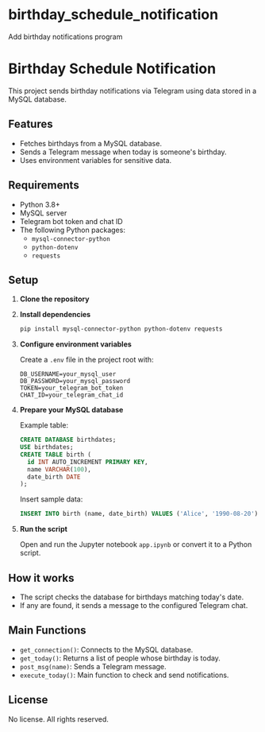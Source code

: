 # birthday_schedule_notification
Add birthday notifications program 
# Birthday Schedule Notification

This project sends birthday notifications via Telegram using data stored in a MySQL database.

## Features

- Fetches birthdays from a MySQL database.
- Sends a Telegram message when today is someone's birthday.
- Uses environment variables for sensitive data.

## Requirements

- Python 3.8+
- MySQL server
- Telegram bot token and chat ID
- The following Python packages:
  - `mysql-connector-python`
  - `python-dotenv`
  - `requests`

## Setup

1. **Clone the repository**

2. **Install dependencies**
   ```sh
   pip install mysql-connector-python python-dotenv requests
   ```

3. **Configure environment variables**

   Create a `.env` file in the project root with:
   ```
   DB_USERNAME=your_mysql_user
   DB_PASSWORD=your_mysql_password
   TOKEN=your_telegram_bot_token
   CHAT_ID=your_telegram_chat_id
   ```

4. **Prepare your MySQL database**

   Example table:
   ```sql
   CREATE DATABASE birthdates;
   USE birthdates;
   CREATE TABLE birth (
     id INT AUTO_INCREMENT PRIMARY KEY,
     name VARCHAR(100),
     date_birth DATE
   );
   ```

   Insert sample data:
   ```sql
   INSERT INTO birth (name, date_birth) VALUES ('Alice', '1990-08-20');
   ```

5. **Run the script**

   Open and run the Jupyter notebook `app.ipynb` or convert it to a Python script.

## How it works

- The script checks the database for birthdays matching today's date.
- If any are found, it sends a message to the configured Telegram chat.

## Main Functions

- `get_connection()`: Connects to the MySQL database.
- `get_today()`: Returns a list of people whose birthday is today.
- `post_msg(name)`: Sends a Telegram message.
- `execute_today()`: Main function to check and send notifications.


## License

No license. All rights reserved.